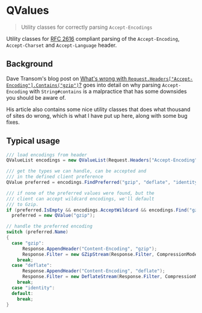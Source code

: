 # QValues
> Utility classes for correctly parsing `Accept-Encodings` 

Utility classes for [RFC 2616](http://www.w3.org/Protocols/rfc2616/rfc2616-sec14.html)
compliant parsing of the `Accept-Encoding`, `Accept-Charset` and `Accept-Language` header.

## Background
Dave Transom's blog post on [What's wrong with `Request.Headers["Accept-Encoding"].Contains("gzip")`?](http://www.singular.co.nz/2008/07/finding-preferred-accept-encoding-header-in-csharp/) 
goes into detail on why parsing `Accept-Encoding` with `String#contains` 
is a malpractice that has some downsides you should be aware of. 

His article also contains some nice utility classes that does what 
thousand of sites do wrong, which is what I have put up here, along
with some bug fixes.

## Typical usage
```cs
/// load encodings from header
QValueList encodings = new QValueList(Request.Headers["Accept-Encoding"]);

/// get the types we can handle, can be accepted and
/// in the defined client preference
QValue preferred = encodings.FindPreferred("gzip", "deflate", "identity");

/// if none of the preferred values were found, but the
/// client can accept wildcard encodings, we'll default
/// to Gzip.
if (preferred.IsEmpty && encodings.AcceptWildcard && encodings.Find("gzip").IsEmpty)
  preferred = new QValue("gzip");

// handle the preferred encoding
switch (preferred.Name)
{
  case "gzip":
      Response.AppendHeader("Content-Encoding", "gzip");
      Response.Filter = new GZipStream(Response.Filter, CompressionMode.Compress);
    break;
  case "deflate":
      Response.AppendHeader("Content-Encoding", "deflate");
      Response.Filter = new DeflateStream(Response.Filter, CompressionMode.Compress);
    break;
  case "identity":
  default:
    break;
}
```
